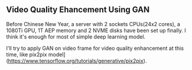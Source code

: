 ## Video Quality Ehancement Using GAN

Before Chinese New Year, a server with 2 sockets CPUs(24x2 cores), a 1080Ti GPU, 1T AEP memory and 2 NVME disks have been set up finally. I think it's enough for most of simple deep learning model.

I'll try to apply GAN on video frame for video quality enhancement at this time, like pix2pix model](https://www.tensorflow.org/tutorials/generative/pix2pix).



